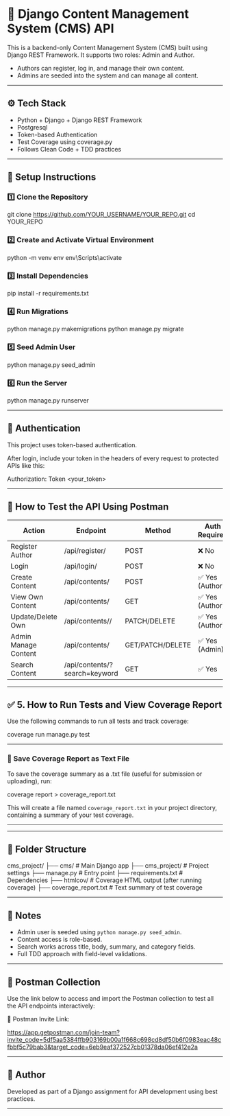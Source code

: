 # 📝 Django Content Management System (CMS) API

This is a backend-only Content Management System (CMS) built using Django REST Framework. It supports two roles: Admin and Author.

- Authors can register, log in, and manage their own content.
- Admins are seeded into the system and can manage all content.

---

## ⚙️ Tech Stack

- Python + Django + Django REST Framework
- Postgresql
- Token-based Authentication
- Test Coverage using coverage.py
- Follows Clean Code + TDD practices

---

## 🚀 Setup Instructions

### 1️⃣ Clone the Repository

git clone https://github.com/YOUR_USERNAME/YOUR_REPO.git
cd YOUR_REPO

### 2️⃣ Create and Activate Virtual Environment

python -m venv env
env\Scripts\activate       

### 3️⃣ Install Dependencies

pip install -r requirements.txt

### 4️⃣ Run Migrations

python manage.py makemigrations
python manage.py migrate

### 5️⃣ Seed Admin User

python manage.py seed_admin

### 6️⃣ Run the Server

python manage.py runserver

---

## 🔐 Authentication

This project uses token-based authentication.

After login, include your token in the headers of every request to protected APIs like this:

Authorization: Token <your_token>

---

## 🧪 How to Test the API Using Postman

| Action               | Endpoint                | Method        | Auth Required |
|----------------------|-------------------------|---------------|----------------|
| Register Author      | /api/register/          | POST          | ❌ No          |
| Login                | /api/login/             | POST          | ❌ No          |
| Create Content       | /api/contents/          | POST          | ✅ Yes (Author) |
| View Own Content     | /api/contents/          | GET           | ✅ Yes (Author) |
| Update/Delete Own    | /api/contents/<id>/     | PATCH/DELETE  | ✅ Yes (Author) |
| Admin Manage Content | /api/contents/          | GET/PATCH/DELETE | ✅ Yes (Admin) |
| Search Content       | /api/contents/?search=keyword | GET     | ✅ Yes         |

---

## ✅ 5. How to Run Tests and View Coverage Report

Use the following commands to run all tests and track coverage:

coverage run manage.py test

---

### 💾 Save Coverage Report as Text File

To save the coverage summary as a .txt file (useful for submission or uploading), run:

coverage report > coverage_report.txt

This will create a file named `coverage_report.txt` in your project directory, containing a summary of your test coverage.

---
---

## 📁 Folder Structure

cms_project/
├── cms/                    # Main Django app
├── cms_project/            # Project settings
├── manage.py               # Entry point
├── requirements.txt        # Dependencies
├── htmlcov/                # Coverage HTML output (after running coverage)
├── coverage_report.txt     # Text summary of test coverage

---

## 📌 Notes

- Admin user is seeded using `python manage.py seed_admin`.
- Content access is role-based.
- Search works across title, body, summary, and category fields.
- Full TDD approach with field-level validations.

---

## 📮 Postman Collection

Use the link below to access and import the Postman collection to test all the API endpoints interactively:

🔗 Postman Invite Link:

https://app.getpostman.com/join-team?invite_code=5df5aa5384ffb903169b00a1f668c698cd8df50b6f0983eac48cfbbf5c79bab3&target_code=6eb9eaf372527cb01378da06ef412e2a

---

## 👤 Author

Developed as part of a Django assignment for API development using best practices.

---
